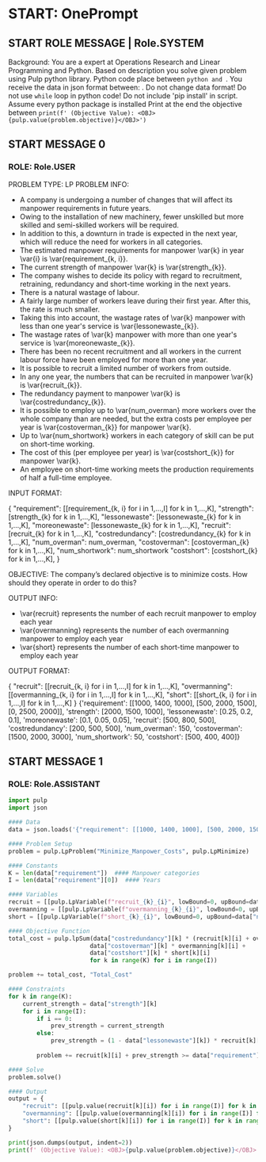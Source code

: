 # START: OnePrompt 
## START ROLE MESSAGE | Role.SYSTEM 
Background: You are a expert at Operations Research and Linear Programming and Python. Based on description you solve given problem using Pulp python library. Python code place between ```python and ```. You receive the data in json format between: <DATA></DATA>. Do not change data format! Do not use `while` loop in python code! Do not include 'pip install' in script. Assume every python package is installed Print at the end the objective between <OBJ></OBJ> `print(f' (Objective Value): <OBJ>{pulp.value(problem.objective)}</OBJ>')`  
## START MESSAGE 0 
### ROLE: Role.USER
<DESCRIPTION>
PROBLEM TYPE: LP
PROBLEM INFO:

- A company is undergoing a number of changes that will affect its manpower requirements in future years. 
- Owing to the installation of new machinery, fewer unskilled but more skilled and semi-skilled workers will be required. 
- In addition to this, a downturn in trade is expected in the next year, which will reduce the need for workers in all categories.
- The estimated manpower requirements for manpower \var{k} in year \var{i} is \var{requirement_{k, i}}.
- The current strength of manpower \var{k} is \var{strength_{k}}.
- The company wishes to decide its policy with regard to recruitment, retraining, redundancy and short-time working in the next years.
- There is a natural wastage of labour. 
- A fairly large number of workers leave during their first year. After this, the rate is much smaller. 
- Taking this into account, the wastage rates of \var{k} manpower with less than one year's service is \var{lessonewaste_{k}}.
- The wastage rates of \var{k} manpower with more than one year's service is \var{moreonewaste_{k}}.
- There has been no recent recruitment and all workers in the current labour force have been employed for more than one year.
- It is possible to recruit a limited number of workers from outside. 
- In any one year, the numbers that can be recruited in manpower \var{k} is \var{recruit_{k}}.
- The redundancy payment to manpower \var{k} is \var{costredundancy_{k}}.
- It is possible to employ up to \var{num_overman} more workers over the whole company than are needed, but the extra costs per employee per year is \var{costoverman_{k}} for manpower \var{k}.
- Up to \var{num_shortwork} workers in each category of skill can be put on short-time working. 
- The cost of this (per employee per year) is \var{costshort_{k}} for manpower \var{k}.
- An employee on short-time working meets the production requirements of half a full-time employee.


INPUT FORMAT:

{
    "requirement": [[requirement_{k, i} for i in 1,...,I] for k in 1,...,K],
    "strength": [strength_{k} for k in 1,...,K],
    "lessonewaste": [lessonewaste_{k} for k in 1,...,K],
    "moreonewaste": [lessonewaste_{k} for k in 1,...,K],
    "recruit": [recruit_{k} for k in 1,...,K],
    "costredundancy": [costredundancy_{k} for k in 1,...,K],
    "num_overman": num_overman,
    "costoverman": [costoverman_{k} for k in 1,...,K],
    "num_shortwork": num_shortwork
    "costshort": [costshort_{k} for k in 1,...,K],
}


OBJECTIVE: The company’s declared objective is to minimize costs. How should they operate in order to do this?

OUTPUT INFO:

- \var{recruit} represents the number of each recruit manpower to employ each year
- \var{overmanning} represents the number of each overmanning manpower to employ each year
- \var{short} represents the number of each short-time manpower to employ each year

OUTPUT FORMAT:

{
    "recruit": [[recruit_{k, i} for i in 1,...,I] for k in 1,...,K],
    "overmanning": [[overmanning_{k, i} for i in 1,...,I] for k in 1,...,K],
    "short": [[short_{k, i} for i in 1,...,I] for k in 1,...,K]
}
</DESCRIPTION>
<DATA>
{'requirement': [[1000, 1400, 1000], [500, 2000, 1500], [0, 2500, 2000]], 'strength': [2000, 1500, 1000], 'lessonewaste': [0.25, 0.2, 0.1], 'moreonewaste': [0.1, 0.05, 0.05], 'recruit': [500, 800, 500], 'costredundancy': [200, 500, 500], 'num_overman': 150, 'costoverman': [1500, 2000, 3000], 'num_shortwork': 50, 'costshort': [500, 400, 400]}</DATA>


## START MESSAGE 1 
### ROLE: Role.ASSISTANT
```python
import pulp
import json

#### Data
data = json.loads('{"requirement": [[1000, 1400, 1000], [500, 2000, 1500], [0, 2500, 2000]], "strength": [2000, 1500, 1000], "lessonewaste": [0.25, 0.2, 0.1], "moreonewaste": [0.1, 0.05, 0.05], "recruit": [500, 800, 500], "costredundancy": [200, 500, 500], "num_overman": 150, "costoverman": [1500, 2000, 3000], "num_shortwork": 50, "costshort": [500, 400, 400]}')

#### Problem Setup
problem = pulp.LpProblem("Minimize_Manpower_Costs", pulp.LpMinimize)

#### Constants
K = len(data["requirement"])  #### Manpower categories
I = len(data["requirement"][0])  #### Years

#### Variables
recruit = [[pulp.LpVariable(f"recruit_{k}_{i}", lowBound=0, upBound=data["recruit"][k], cat="Integer") for i in range(I)] for k in range(K)]
overmanning = [[pulp.LpVariable(f"overmanning_{k}_{i}", lowBound=0, upBound=data["num_overman"], cat="Integer") for i in range(I)] for k in range(K)]
short = [[pulp.LpVariable(f"short_{k}_{i}", lowBound=0, upBound=data["num_shortwork"], cat="Integer") for i in range(I)] for k in range(K)]

#### Objective Function
total_cost = pulp.lpSum(data["costredundancy"][k] * (recruit[k][i] + overmanning[k][i]) +
                       data["costoverman"][k] * overmanning[k][i] +
                       data["costshort"][k] * short[k][i]
                       for k in range(K) for i in range(I))

problem += total_cost, "Total_Cost"

#### Constraints
for k in range(K):
    current_strength = data["strength"][k]
    for i in range(I):
        if i == 0:
            prev_strength = current_strength
        else:
            prev_strength = (1 - data["lessonewaste"][k]) * recruit[k][i-1] + (1 - data["moreonewaste"][k]) * (prev_strength - recruit[k][i-1])
        
        problem += recruit[k][i] + prev_strength >= data["requirement"][k][i] - 0.5 * short[k][i] + overmanning[k][i], f"Requirement_{k}_{i}"

#### Solve
problem.solve()

#### Output
output = {
    "recruit": [[pulp.value(recruit[k][i]) for i in range(I)] for k in range(K)],
    "overmanning": [[pulp.value(overmanning[k][i]) for i in range(I)] for k in range(K)],
    "short": [[pulp.value(short[k][i]) for i in range(I)] for k in range(K)]
}

print(json.dumps(output, indent=2))
print(f' (Objective Value): <OBJ>{pulp.value(problem.objective)}</OBJ>')
```

